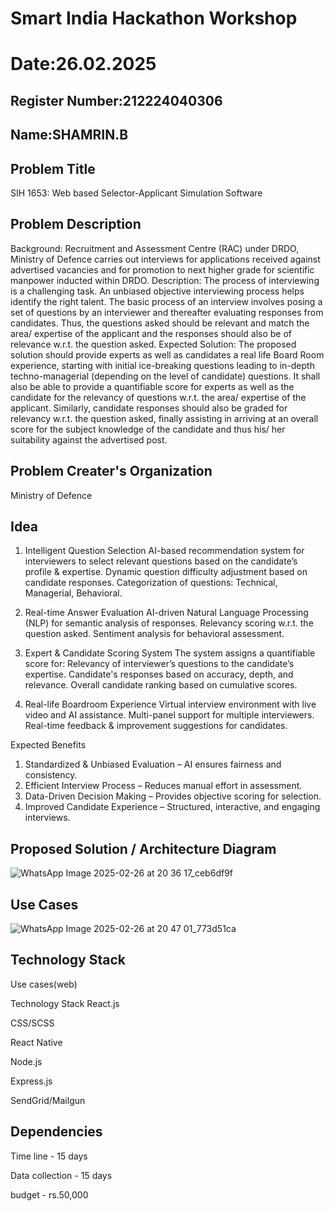 # Smart India Hackathon Workshop
# Date:26.02.2025
## Register Number:212224040306
## Name:SHAMRIN.B
## Problem Title
SIH 1653: Web based Selector-Applicant Simulation Software
## Problem Description
Background: Recruitment and Assessment Centre (RAC) under DRDO, Ministry of Defence carries out interviews for applications received against advertised vacancies and for promotion to next higher grade for scientific manpower inducted within DRDO. Description: The process of interviewing is a challenging task. An unbiased objective interviewing process helps identify the right talent. The basic process of an interview involves posing a set of questions by an interviewer and thereafter evaluating responses from candidates. Thus, the questions asked should be relevant and match the area/ expertise of the applicant and the responses should also be of relevance w.r.t. the question asked. Expected Solution: The proposed solution should provide experts as well as candidates a real life Board Room experience, starting with initial ice-breaking questions leading to in-depth techno-managerial (depending on the level of candidate) questions. It shall also be able to provide a quantifiable score for experts as well as the candidate for the relevancy of questions w.r.t. the area/ expertise of the applicant. Similarly, candidate responses should also be graded for relevancy w.r.t. the question asked, finally assisting in arriving at an overall score for the subject knowledge of the candidate and thus his/ her suitability against the advertised post.

## Problem Creater's Organization
Ministry of Defence

## Idea
1. Intelligent Question Selection
 AI-based recommendation system for interviewers to select relevant questions based on the candidate’s profile & expertise.
 Dynamic question difficulty adjustment based on candidate responses.
 Categorization of questions: Technical, Managerial, Behavioral.

2. Real-time Answer Evaluation
   AI-driven Natural Language Processing (NLP) for semantic analysis of responses.
   Relevancy scoring w.r.t. the question asked.
   Sentiment analysis for behavioral assessment.

3. Expert & Candidate Scoring System
 The system assigns a quantifiable score for:
Relevancy of interviewer’s questions to the candidate’s expertise.
Candidate's responses based on accuracy, depth, and relevance.
 Overall candidate ranking based on cumulative scores.

5. Real-life Boardroom Experience
 Virtual interview environment with live video and AI assistance.
 Multi-panel support for multiple interviewers.
 Real-time feedback & improvement suggestions for candidates.

Expected Benefits
1. Standardized & Unbiased Evaluation – AI ensures fairness and consistency.
2. Efficient Interview Process – Reduces manual effort in assessment.
3. Data-Driven Decision Making – Provides objective scoring for selection.
4. Improved Candidate Experience – Structured, interactive, and engaging interviews.


## Proposed Solution / Architecture Diagram

![WhatsApp Image 2025-02-26 at 20 36 17_ceb6df9f](https://github.com/user-attachments/assets/030a7529-8e86-4f5a-8046-da71fb00d0cc)


## Use Cases

![WhatsApp Image 2025-02-26 at 20 47 01_773d51ca](https://github.com/user-attachments/assets/492cfa4f-17ef-42e3-a610-85ba3e8d05ef)


## Technology Stack
Use cases(web)

Technology Stack React.js

CSS/SCSS

React Native

Node.js

Express.js

SendGrid/Mailgun

## Dependencies
Time line - 15 days

Data collection - 15 days

budget - rs.50,000
